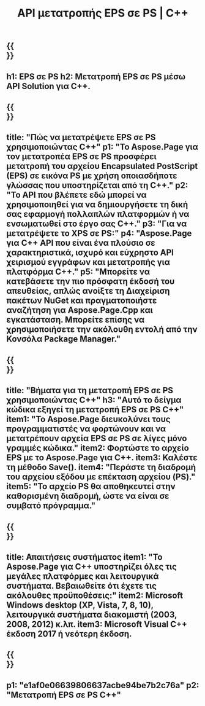 ﻿---
translation: true
template: /_templates/_conversion-child-cpp.md
title: API μετατροπής EPS σε PS | C++
url: /cpp/conversion/eps-to-ps/
description: Η μετατροπή EPS σε PS παρέχεται από το Aspose.Page για λύση API C++. Λειτουργεί σε C++ Runtime Environment για Windows 32 bit, Windows 64 bit και Linux 64 bit.
informat: EPS
outformat: PS
otherformats: XPS PS
---

{{<section banner>}}
---
h1: EPS σε PS
h2: Μετατροπή EPS σε PS μέσω API Solution για C++.
---

{{<section overview>}}
---
title: "Πώς να μετατρέψετε EPS σε PS χρησιμοποιώντας C++"
p1: "Το Aspose.Page για τον μετατροπέα EPS σε PS προσφέρει μετατροπή του αρχείου Encapsulated PostScript (EPS) σε εικόνα PS με χρήση οποιασδήποτε γλώσσας που υποστηρίζεται από τη C++."
p2: "Το API που βλέπετε εδώ μπορεί να χρησιμοποιηθεί για να δημιουργήσετε τη δική σας εφαρμογή πολλαπλών πλατφορμών ή να ενσωματωθεί στο έργο σας C++."
p3: "Για να μετατρέψετε το XPS σε PS:"
p4: "Aspose.Page για C++ API που είναι ένα πλούσιο σε χαρακτηριστικά, ισχυρό και εύχρηστο API χειρισμού εγγράφων και μετατροπής για πλατφόρμα C++."
p5: "Μπορείτε να κατεβάσετε την πιο πρόσφατη έκδοσή του απευθείας, απλώς ανοίξτε τη Διαχείριση πακέτων NuGet και πραγματοποιήστε αναζήτηση για Aspose.Page.Cpp και εγκατάσταση. Μπορείτε επίσης να χρησιμοποιήσετε την ακόλουθη εντολή από την Κονσόλα Package Manager."
---

{{<section feature1>}}
---
title: "Βήματα για τη μετατροπή EPS σε PS χρησιμοποιώντας C++"
h3: "Αυτό το δείγμα κώδικα εξηγεί τη μετατροπή EPS σε PS C++"
item1: "Το Aspose.Page διευκολύνει τους προγραμματιστές να φορτώνουν και να μετατρέπουν αρχεία EPS σε PS σε λίγες μόνο γραμμές κώδικα."
item2: Φορτώστε το αρχείο EPS με το Aspose.Page για C++.
item3: Καλέστε τη μέθοδο Save().
item4: "Περάστε τη διαδρομή του αρχείου εξόδου με επέκταση αρχείου (PS)."
item5: "Το αρχείο PS θα αποθηκευτεί στην καθορισμένη διαδρομή, ώστε να είναι σε συμβατό πρόγραμμα."
---

{{<section feature2>}}
---
title: Απαιτήσεις συστήματος
item1: "Το Aspose.Page για C++ υποστηρίζει όλες τις μεγάλες πλατφόρμες και λειτουργικά συστήματα. Βεβαιωθείτε ότι έχετε τις ακόλουθες προϋποθέσεις:"
item2: Microsoft Windows desktop (XP, Vista, 7, 8, 10), λειτουργικά συστήματα διακομιστή (2003, 2008, 2012) κ.λπ.
item3: Microsoft Visual C++ έκδοση 2017 ή νεότερη έκδοση.
---

{{<section gist>}}
---
p1: "e1af0e06639806637acbe94be7b2c76a"
p2: "Μετατροπή EPS σε PS C++"
---
